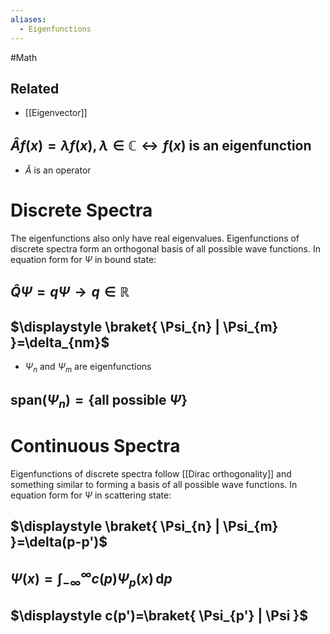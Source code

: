 ```yaml
---
aliases:
  - Eigenfunctions
---
```

#Math 
## Related
* [[Eigenvector]]
## $\displaystyle \hat{A}f(x)=\lambda f(x),\lambda \in\mathbb{C}\leftrightarrow f(x)\text{ is an eigenfunction}$
* $\displaystyle \hat{A}$ is an operator
# Discrete Spectra
The eigenfunctions also only have real eigenvalues. Eigenfunctions of discrete spectra form an orthogonal basis of all possible wave functions. In equation form for $\displaystyle \Psi$ in bound state:
## $\displaystyle \hat{Q}\Psi=q\Psi\rightarrow q\in\mathbb{R}$
## $\displaystyle \braket{ \Psi_{n} | \Psi_{m} }=\delta_{nm}$
* $\displaystyle \Psi_{n}$ and $\displaystyle \Psi_{m}$ are eigenfunctions
## $\displaystyle \text{span}(\Psi_{n})=\left\{ \text{all possible }\Psi \right\}$
# Continuous Spectra
Eigenfunctions of discrete spectra follow [[Dirac orthogonality]] and something similar to forming a basis of all possible wave functions. In equation form for $\displaystyle \Psi$ in scattering state:
## $\displaystyle \braket{ \Psi_{n} | \Psi_{m} }=\delta(p-p')$

## $\displaystyle \Psi(x)=\int_{-\infty}^{\infty} c(p)\Psi_{p}(x) \, \mathrm{d}p$
## $\displaystyle c(p')=\braket{ \Psi_{p'} | \Psi }$
